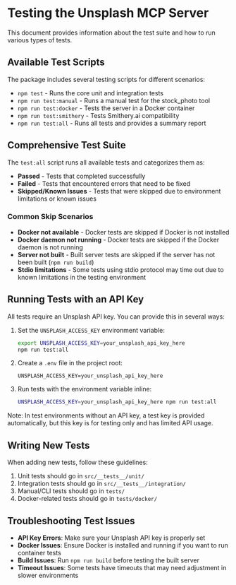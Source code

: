 # Testing the Unsplash MCP Server

This document provides information about the test suite and how to run various types of tests.

## Available Test Scripts

The package includes several testing scripts for different scenarios:

- `npm test` - Runs the core unit and integration tests
- `npm run test:manual` - Runs a manual test for the stock_photo tool
- `npm run test:docker` - Tests the server in a Docker container
- `npm run test:smithery` - Tests Smithery.ai compatibility
- `npm run test:all` - Runs all tests and provides a summary report

## Comprehensive Test Suite

The `test:all` script runs all available tests and categorizes them as:

- **Passed** - Tests that completed successfully
- **Failed** - Tests that encountered errors that need to be fixed
- **Skipped/Known Issues** - Tests that were skipped due to environment limitations or known issues

### Common Skip Scenarios

- **Docker not available** - Docker tests are skipped if Docker is not installed
- **Docker daemon not running** - Docker tests are skipped if the Docker daemon is not running
- **Server not built** - Built server tests are skipped if the server has not been built (`npm run build`)
- **Stdio limitations** - Some tests using stdio protocol may time out due to known limitations in the testing environment

## Running Tests with an API Key

All tests require an Unsplash API key. You can provide this in several ways:

1. Set the `UNSPLASH_ACCESS_KEY` environment variable:

   ```bash
   export UNSPLASH_ACCESS_KEY=your_unsplash_api_key_here
   npm run test:all
   ```

2. Create a `.env` file in the project root:

   ```
   UNSPLASH_ACCESS_KEY=your_unsplash_api_key_here
   ```

3. Run tests with the environment variable inline:

   ```bash
   UNSPLASH_ACCESS_KEY=your_unsplash_api_key_here npm run test:all
   ```

Note: In test environments without an API key, a test key is provided automatically, but this key is for testing only and has limited API usage.

## Writing New Tests

When adding new tests, follow these guidelines:

1. Unit tests should go in `src/__tests__/unit/`
2. Integration tests should go in `src/__tests__/integration/`
3. Manual/CLI tests should go in `tests/`
4. Docker-related tests should go in `tests/docker/`

## Troubleshooting Test Issues

- **API Key Errors**: Make sure your Unsplash API key is properly set
- **Docker Issues**: Ensure Docker is installed and running if you want to run container tests
- **Build Issues**: Run `npm run build` before testing the built server
- **Timeout Issues**: Some tests have timeouts that may need adjustment in slower environments 